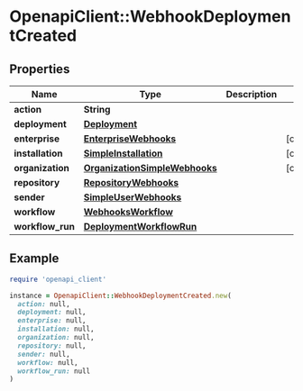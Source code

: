 # OpenapiClient::WebhookDeploymentCreated

## Properties

| Name | Type | Description | Notes |
| ---- | ---- | ----------- | ----- |
| **action** | **String** |  |  |
| **deployment** | [**Deployment**](Deployment.md) |  |  |
| **enterprise** | [**EnterpriseWebhooks**](EnterpriseWebhooks.md) |  | [optional] |
| **installation** | [**SimpleInstallation**](SimpleInstallation.md) |  | [optional] |
| **organization** | [**OrganizationSimpleWebhooks**](OrganizationSimpleWebhooks.md) |  | [optional] |
| **repository** | [**RepositoryWebhooks**](RepositoryWebhooks.md) |  |  |
| **sender** | [**SimpleUserWebhooks**](SimpleUserWebhooks.md) |  |  |
| **workflow** | [**WebhooksWorkflow**](WebhooksWorkflow.md) |  |  |
| **workflow_run** | [**DeploymentWorkflowRun**](DeploymentWorkflowRun.md) |  |  |

## Example

```ruby
require 'openapi_client'

instance = OpenapiClient::WebhookDeploymentCreated.new(
  action: null,
  deployment: null,
  enterprise: null,
  installation: null,
  organization: null,
  repository: null,
  sender: null,
  workflow: null,
  workflow_run: null
)
```

